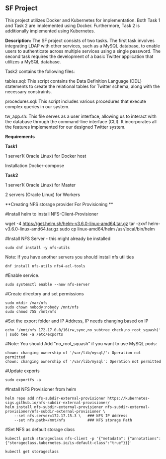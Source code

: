 ## SF Project
This project utilizes Docker and Kubernetes for implementation. Both Task 1 and Task 2 are implemented using Docker. Furthermore, Task 2 is additionally implemented using Kubernetes.


**Description:**
The SF project consists of two tasks. The first task involves integrating LDAP with other services, such as a MySQL database, to enable users to authenticate across multiple services using a single password. The second task requires the development of a basic Twitter application that utilizes a MySQL database.



Task2  contains the following files:

tables.sql: This script contains the Data Definition Language (DDL) statements to create the relational tables for Twitter schema, along with the necessary constraints.

procedures.sql: This script includes various procedures that execute complex queries in our system.

tw_app.sh: This file serves as a user interface, allowing us to interact with the database through the command-line interface (CLI). It incorporates all the features implemented for our designed Twitter system.

**Requirements**

  **Task1**
  
   1 server1( Oracle Linux) for Docker host
   
   Installation Docker-compose


  **Task2**
  
   1 server1( Oracle Linux) for Master

   2 servers (Oracle Linux) for Workers


**Creating NFS storage provider For Provisioning **

#Install helm to install NFS-Client-Provisioner

wget -4 https://get.helm.sh/helm-v3.6.0-linux-amd64.tar.gz
tar -zxvf helm-v3.6.0-linux-amd64.tar.gz
sudo cp linux-amd64/helm /usr/local/bin/helm

#Install NFS Server - this might already be installed

```
sudo dnf install -y nfs-utils
```

Note: If you have another servers you should install nfs utilities
```
dnf install nfs-utils nfs4-acl-tools
```

#Enable service.
```
sudo systemctl enable --now nfs-server
```
#Create directory and set permissions
```
sudo mkdir /var/nfs
sudo chown nobody:nobody /mnt/nfs
sudo chmod 755 /mnt/nfs
```

#Set the export folder and IP Address, IP needs changing based on IP
```
echo '/mnt/nfs 172.17.0.0/16(rw,sync,no_subtree_check,no_root_squash)' | sudo tee -a /etc/exports
```

#Note: You should Add "no_root_squash" if you want to use MySQL pods:
```
chown: changing ownership of '/var/lib/mysql/': Operation not permitted
chown: changing ownership of '/var/lib/mysql': Operation not permitted
```

#Update exports
```
sudo exportfs -a
```
#Install NFS Provisioner from helm
```
helm repo add nfs-subdir-external-provisioner https://kubernetes-sigs.github.io/nfs-subdir-external-provisioner/
helm install nfs-subdir-external-provisioner nfs-subdir-external-provisioner/nfs-subdir-external-provisioner \
    --set nfs.server=172.17.15.3 \   ### NFS IP Address
    --set nfs.path=/mnt/nfs          ### NFS storage Path
```
    
#Set NFS as default storage class

```
kubectl patch storageclass nfs-client -p '{"metadata": {"annotations":{"storageclass.kubernetes.io/is-default-class":"true"}}}'

kubectl get storageclass
 
```
